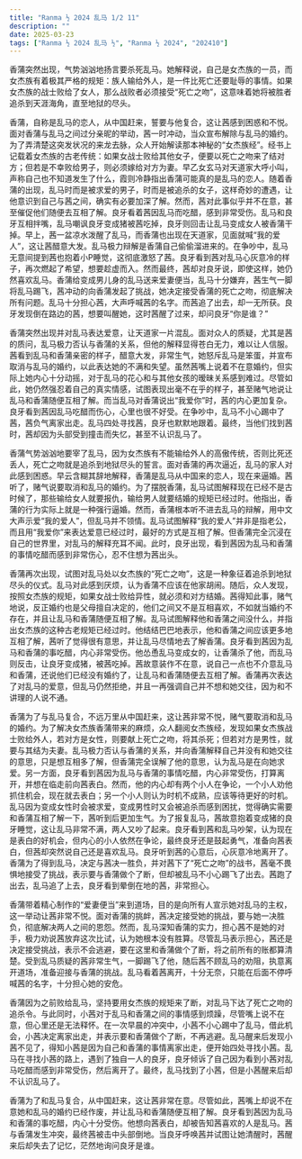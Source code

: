 ```yaml
---
title: "Ranma ½ 2024 乱马 1/2 11"
description: ""
date: 2025-03-23
tags: ["Ranma ½ 2024 乱马 ½", "Ranma ½ 2024", "202410"]
---
```


香蒲突然出现，气势汹汹地扬言要杀死乱马。她解释说，自己是女杰族的一员，而女杰族有着极其严格的规矩：族人输给外人，是一件比死亡还要耻辱的事情。如果女杰族的战士败给了女人，那么战败者必须接受“死亡之吻”，这意味着她将被胜者追杀到天涯海角，直至地狱的尽头。

香蒲，自称是乱马的恋人，从中国赶来，誓要与他复合，这让茜感到困惑和不悦。面对香蒲与乱马之间过分亲昵的举动，茜一时冲动，当众宣布解除与乱马的婚约。为了弄清楚这突发状况的来龙去脉，众人开始解读那本神秘的“女杰族经”。经书上记载着女杰族的古老传统：如果女战士败给其他女子，便要以死亡之吻来了结对方；但若是不幸败给男子，则必须嫁给对方为妻。早乙女玄马对天道家大呼小叫，声称自己也不知道发生了什么，霞则冷静指出香蒲可能真的是乱马的恋人。随着香蒲的出现，乱马时而是被求爱的男子，时而是被追杀的女子，这样奇妙的遭遇，让他意识到自己与茜之间，确实有必要加深了解。然而，茜对此事似乎并不在意，甚至催促他们随便去互相了解。良牙看着茜因乱马而吃醋，感到非常受伤。乱马和良牙互相拌嘴，乱马嘲讽良牙变成猪被茜吃掉，良牙则回击让乱马变成女人被香蒲干掉。早上，茜一盆凉水泼醒了乱马，而香蒲也出现在天道家，见面就喊“我的爱人”，这让茜醋意大发。乱马极力辩解是香蒲自己偷偷溜进来的。在争吵中，乱马无意间提到茜也抱着小P睡觉，这彻底激怒了茜。良牙看到茜对乱马心灰意冷的样子，再次燃起了希望，想要趁虚而入。然而最终，茜却对良牙说，即使这样，她仍然喜欢乱马。香蒲给变成男儿身的乱马送来爱妻便当，乱马十分嫌弃，茜生气一脚将乱马踢飞，茜冲动的向香蒲发起了挑战，她决定接受香蒲的死亡之吻，彻底解决所有问题。乱马十分担心茜，大声呼喊茜的名字。而茜追了出去，却一无所获。良牙发现倒在路边的茜，想要叫醒她，这时茜醒了过来，却问良牙“你是谁？”

香蒲突然出现并对乱马表达爱意，让天道家一片混乱。面对众人的质疑，尤其是茜的质问，乱马极力否认与香蒲的关系，但他的解释显得苍白无力，难以让人信服。茜看到乱马和香蒲亲密的样子，醋意大发，非常生气，她怒斥乱马是笨蛋，并宣布取消与乱马的婚约，以此表达她的不满和失望。虽然茜嘴上说着不在意婚约，但实际上她内心十分动摇，对于乱马的花心和与其他女孩的暧昧关系感到难过。尽管如此，她仍然强忍着自己的真实情感，试图表现出毫不在乎的样子，甚至赌气地说让乱马和香蒲随便互相了解。而当乱马对香蒲说出“我爱你”时，茜的内心更加复杂。良牙看到茜因乱马吃醋而伤心，心里也很不好受。在争吵中，乱马不小心踢中了茜，茜负气离家出走。乱马四处寻找茜，良牙也默默地跟着。最终，当他们找到茜时，茜却因为头部受到撞击而失忆，甚至不认识乱马了。

香蒲气势汹汹地要宰了乱马，因为女杰族有不能输给外人的高傲传统，否则比死还丢人，死亡之吻就是追杀到地狱尽头的誓言。面对香蒲的再次逼近，乱马的家人对此感到困惑。早云含糊其辞地解释，香蒲是乱马从中国来的恋人，现在来逼婚。茜听了，赌气说要取消和乱马的婚约。为了摆脱香蒲，乱马试图解释现在已经不是古时候了，那些输给女人就要报仇，输给男人就要结婚的规矩已经过时。他指出，香蒲的行为实际上就是一种强行逼婚。然而，香蒲根本听不进去乱马的辩解，用中文大声示爱“我的爱人”，但乱马并不领情。乱马试图解释“我的爱人”并非是指老公，而且用“我爱你”来表达爱意已经过时，最好的方式是互相了解。但香蒲完全沉浸在自己的世界里，对乱马的解释充耳不闻。此时，良牙出现，看到茜因为乱马和香蒲的事情吃醋而感到非常伤心，忍不住想为茜出头。

香蒲再次出现，试图对乱马处以女杰族的“死亡之吻”，这是一种象征着追杀到地狱尽头的仪式。乱马对此感到厌烦，认为香蒲不应该在他家胡闹。随后，众人发现，按照女杰族的规矩，如果女战士败给异性，就必须和对方结婚。茜得知此事，赌气地说，反正婚约也是父母擅自决定的，他们之间又不是互相喜欢，不如就当婚约不存在，并且让乱马和香蒲随便互相了解。乱马试图解释他和香蒲之间没什么，并指出女杰族的这种古老规矩已经过时。他结结巴巴地表示，他和香蒲之间应该更多地互相了解，茜听了觉得很有意思，并让乱马尽情地去了解香蒲。良牙看到茜因为乱马和香蒲的事吃醋，内心非常受伤。他怂恿乱马变成女的，让香蒲杀了他，而乱马则反击，让良牙变成猪，被茜吃掉。茜故意装作不在意，说自己一点也不介意乱马和香蒲，还说他们已经没有婚约了，让乱马和香蒲随便去互相了解。香蒲再次表达了对乱马的爱意，但乱马仍然拒绝，并且一再强调自己并不想和她交往，因为和不讲理的人说不通。

香蒲为了与乱马复合，不远万里从中国赶来，这让茜非常不悦，赌气要取消和乱马的婚约。为了解决女杰族香蒲带来的麻烦，众人翻阅女杰族经，发现如果女杰族战士败给外人，若对方是女性，则要献上死亡之吻，将其杀死；但若对方是男性，就要与其结为夫妻。乱马极力否认与香蒲的关系，并向香蒲解释自己并没有和她交往的意思，只是想互相多了解，但香蒲完全误解了他的意思，认为乱马是在向她求爱。另一方面，良牙看到茜因为乱马与香蒲的事情吃醋，内心非常受伤，打算离开，并想在临走前向茜表白。然而，他的内心却有两个小人在争论，一个小人劝他抓住机会，现在就去表白；另一个小人则认为时机不成熟，应该等待更好的时机。乱马因为变成女性时会被求爱，变成男性时又会被追杀而感到困扰，觉得确实需要和香蒲互相了解一下，茜听到后更加生气。为了报复乱马，茜故意抱着变成猪的良牙睡觉，这让乱马非常不满，两人又吵了起来。良牙看到茜和乱马吵架，认为现在是表白的好机会，但内心的小人依然在争论，最终良牙还是鼓起勇气，准备向茜表白，但茜却突然说自己还是喜欢乱马。良牙听到茜的心意后，心灰意冷地离开了。香蒲为了得到乱马，决定与茜决一胜负，并对茜下了“死亡之吻”的战书，茜毫不畏惧地接受了挑战，表示要与香蒲做个了断，但却被乱马不小心踢飞了出去。茜跑了出去，乱马追了上去，良牙看到晕倒在地的茜，非常担心。

香蒲带着精心制作的“爱妻便当”来到道场，目的是向所有人宣示她对乱马的主权，这一举动让茜非常不悦。面对香蒲的挑衅，茜决定接受她的挑战，要与她一决胜负，彻底解决两人之间的恩怨。然而，乱马深知香蒲的实力，担心茜不是她的对手，极力劝说茜放弃这次比试，认为她根本没有胜算。尽管乱马表示担心，茜还是决定接受挑战，表示不会逃避，要在这里和香蒲做个了断，将之前所有的账都算清楚。受到乱马质疑的茜非常生气，一脚踢飞了他，随后茜不顾乱马的劝阻，执意离开道场，准备迎接与香蒲的挑战。乱马看着茜离开，十分无奈，只能在后面不停呼喊茜的名字，十分担心她的安危。

香蒲因为之前败给乱马，坚持要用女杰族的规矩来了断，对乱马下达了死亡之吻的追杀令。与此同时，小茜对于乱马和香蒲之间的事情感到烦躁，尽管嘴上说不在意，但心里还是无法释怀。在一次早晨的冲突中，小茜不小心踢中了乱马，借此机会，小茜决定离家出走，并表示要和香蒲做个了断，不再逃避。乱马醒来后发现小茜不见了，得知小茜是因为自己和香蒲的事情离家出走，便开始四处寻找小茜。乱马在寻找小茜的路上，遇到了独自一人的良牙，良牙倾诉了自己因为看到小茜对乱马吃醋而感到非常受伤，然后离开了。最终，乱马找到了小茜，但是小茜醒来后却不认识乱马了。

香蒲为了和乱马复合，从中国赶来，这让茜非常在意。尽管如此，茜嘴上却说不在意她和乱马的婚约已经作废，并让乱马和香蒲随便互相了解。良牙看到茜因为乱马和香蒲的事吃醋，内心十分受伤。他想向茜表白，却被告知茜喜欢的人是乱马。茜与香蒲发生冲突，最终茜被击中头部倒地。当良牙呼唤茜并试图让她清醒时，茜醒来后却失去了记忆，茫然地询问良牙是谁。